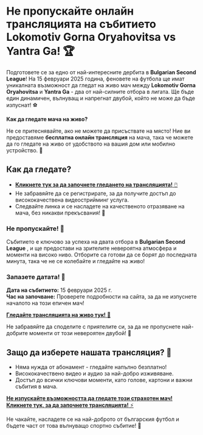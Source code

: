 # Не пропускайте онлайн трансляцията на събитието Lokomotiv Gorna Oryahovitsa vs Yantra Ga! 🏆

Подготовете се за едно от най-интересните дербита в **Bulgarian Second League**! На 15 февруари 2025 година, феновете на футбола ще имат уникалната възможност да гледат на живо мач между **Lokomotiv Gorna Oryahovitsa** и **Yantra Ga** - два от най-силните отбора в лигата. Ще бъде един динамичен, вълнуващ и напрегнат двубой, който не може да бъде изпуснат! ⚽️

**Как да гледате мача на живо?**

Не се притеснявайте, ако не можете да присъствате на място! Ние ви предоставяме **бесплатна онлайн трансляция** на мача, така че можете да го гледате на живо от удобството на вашия дом или мобилно устройство. 🎥

## Как да гледате?

- [**Кликнете тук за да започнете гледането на трансляцията!** 🖱️](https://tinyurl.com/livestreamfreeo?st=Lokomotiv+Gorna+Oryahovitsa+vs+Yantra+Ga&si=ghc)
- Не забравяйте да се регистрирате, за да получите достъп до висококачествена видеострийминг услуга.
- Следвайте линка и се насладете на качественото отразяване на мача, без никакви прекъсвания! 📡

### Не пропускайте! 🎯

Събитието е ключово за успеха на двата отбора в **Bulgarian Second League** , и ще предостави на зрителите невероятна атмосфера и моменти на високо ниво. Отборите са готови да се борят до последната минута, така че не се колебайте и гледайте на живо!

### Запазете датата! 📅

**Дата на събитието:** 15 февруари 2025 г.  
**Час на започване:** Проверете подробности на сайта, за да не изпуснете началото на този епичен мач!

[**Гледайте трансляцията на живо тук!** 📲](https://tinyurl.com/livestreamfreeo?st=Lokomotiv+Gorna+Oryahovitsa+vs+Yantra+Ga&si=ghc)

Не забравяйте да споделите с приятелите си, за да не пропуснете най-добрите моменти от този невероятен двубой! 🎉

## Защо да изберете нашата трансляция? 🤔

- Няма нужда от абонамент - гледайте напълно безплатно!
- Висококачествено видео и аудио за най-добро изживяване.
- Достъп до всички ключови моменти, като голове, картони и важни събития в мача.

[**Не изпускайте възможността да гледате този страхотен мач! Кликнете тук, за да започнете трансляцията!** ⚡️](https://tinyurl.com/livestreamfreeo?st=Lokomotiv+Gorna+Oryahovitsa+vs+Yantra+Ga&si=ghc)

Не чакайте, насладете се на най-доброто от българския футбол и бъдете част от това вълнуващо спортно събитие! 🌟
